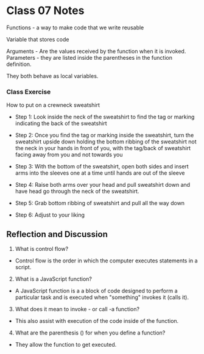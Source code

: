 # Class 07 Notes

Functions - a way to make code that we write reusable

Variable that stores code

Arguments - Are the values received by the function when it is invoked. 
Parameters - they are listed inside the parentheses in the function definition. 

They both behave as local variables. 

### Class Exercise

How to put on a crewneck sweatshirt

+ Step 1: Look inside the neck of the sweatshirt to find the tag or marking indicating the back of the sweatshirt

- Step 2: Once you find the tag or marking inside the sweatshirt, turn the sweatshirt upside down holding the bottom ribbing of the sweatshirt not the neck in your hands in front of you, with the tag/back of sweatshirt facing away from you and not towards you 

- Step 3: With the bottom of the sweatshirt, open both sides and insert arms into the sleeves one at a time until hands are out of the sleeve 

- Step 4: Raise both arms over your head and pull sweatshirt down and have head go through the neck of the sweatshirt. 

- Step 5: Grab bottom ribbing of sweatshirt and pull all the way down 

- Step 6: Adjust to your liking 


## Reflection and Discussion

1. What is control flow?

- Control flow is the order in which the computer executes statements in a script. 

2. What is a JavaScript function?

- A JavaScript function is a a block of code designed to perform a particular task and is executed when "something" invokes it (calls it). 

3. What does it mean to invoke - or call -a function? 

- This also assist with execution of the code inside of the function.

4. What are the parenthesis () for when you define a function? 

- They allow the function to get executed. 